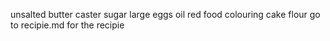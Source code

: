 unsalted butter
caster sugar
large eggs
oil
red food colouring
cake flour
go to recipie.md for the recipie